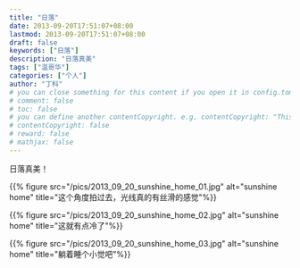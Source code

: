 ```yaml
---
title: "日落"
date: 2013-09-20T17:51:07+08:00
lastmod: 2013-09-20T17:51:07+08:00
draft: false
keywords: ["日落"]
description: "日落真美"
tags: ["温哥华"]
categories: ["个人"]
author: "丁科"
# you can close something for this content if you open it in config.toml.
# comment: false
# toc: false
# you can define another contentCopyright. e.g. contentCopyright: "This is an another copyright."
# contentCopyright: false
# reward: false
# mathjax: false
---
```


日落真美！

{{% figure src="/pics/2013_09_20_sunshine_home_01.jpg" alt="sunshine home" title="这个角度拍过去，光线真的有丝滑的感觉"%}}
<!--more-->

{{% figure src="/pics/2013_09_20_sunshine_home_02.jpg" alt="sunshine home" title="这就有点冷了"%}}

{{% figure src="/pics/2013_09_20_sunshine_home_03.jpg" alt="sunshine home" title="躺着睡个小觉吧"%}}
